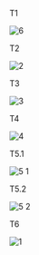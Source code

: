 T1

![6](https://github.com/Arminjoyaian/Assignment9/assets/137637877/a88cb6c2-0b70-4a23-9309-25822f8b9fbb)

T2

![2](https://github.com/Arminjoyaian/Assignment9/assets/137637877/4dbf3655-890e-4a7b-8657-37380bc6fc14)

T3

![3](https://github.com/Arminjoyaian/Assignment9/assets/137637877/dbc5d073-2c74-4255-91be-5529826e4d25)

T4

![4](https://github.com/Arminjoyaian/Assignment9/assets/137637877/0fef887b-0af4-4343-a44e-5b75bfbb3f84)

T5.1

![5 1](https://github.com/Arminjoyaian/Assignment9/assets/137637877/8d75e6c8-dcc2-4f3e-acf1-31b042b44b91)

T5.2

![5 2](https://github.com/Arminjoyaian/Assignment9/assets/137637877/a2086b18-61d4-4b88-bd63-6a6c7c7211b6)

T6

![1](https://github.com/Arminjoyaian/Assignment9/assets/137637877/2b74709e-539d-420d-8a0d-5477a3c9d204)
